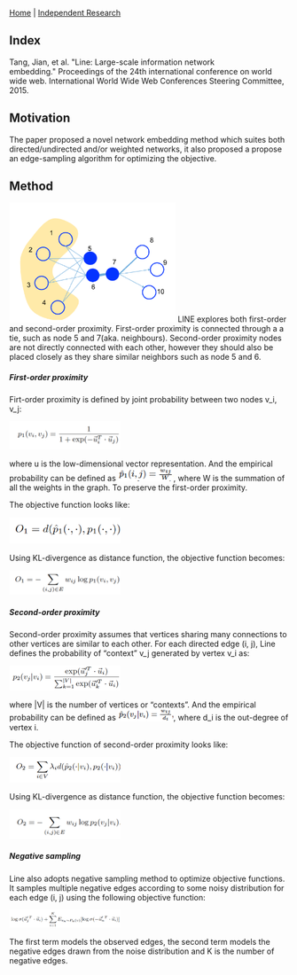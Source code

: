[Home](https://clojia.github.io/) | [Independent Research](https://clojia.github.io/independent-research/) 

## Index
Tang, Jian, et al. "Line: Large-scale information network embedding." Proceedings of the 24th international conference on world wide web. International World Wide Web Conferences Steering Committee, 2015.

## Motivation
The paper proposed a novel network embedding method which suites both directed/undirected and/or weighted networks, it also proposed a propose an edge-sampling algorithm for optimizing the objective.

## Method
<img src="images/line-example.png" width="300"> 
LINE explores both first-order and second-order proximity. First-order proximity is connected through a a tie, such as node 5 and 7(aka. neighbours). Second-order proximity nodes are not directly connected with each other, however they should
also be placed closely as they share similar neighbors such as node 5 and 6.

##### First-order proximity
Firt-order proximity is defined by joint probability between two nodes v_i, v_j:

<img src="images/line-1p.png" width="200"> 

where u is the low-dimensional vector representation. And the empirical probability can be defined as <img src="images/line-emp-1.png" width="100">, where W is the summation of all the weights in the graph. To preserve the first-order proximity.

The objective function looks like:

<img src="images/line-1od.png" width="200"> 

Using KL-divergence as distance function, the objective function becomes:

<img src="images/line-1o.png" width="200"> 

##### Second-order proximity
Second-order proximity assumes that vertices sharing many connections to other vertices are similar to each other. For each directed edge (i, j),
Line defines the probability of “context” v_j generated by vertex v_i as:

<img src="images/line-2p.png" width="200"> 

where |V| is the number of vertices or “contexts”. And the empirical probability can be defined as <img src="images/line-emp-2.png" width="100">, where d_i is the out-degree of vertex i.

The objective function of second-order proximity looks like:

<img src="images/line-2od.png" width="200"> 

Using KL-divergence as distance function, the objective function becomes:

<img src="images/line-2o.png" width="200"> 

##### Negative sampling
Line also adopts negative sampling method to optimize objective functions. It samples multiple negative edges according to some noisy distribution for each edge (i, j) using the following objective function:

<img src="images/line-neg-sampling-obj.png" width="200"> 

The first term models the observed edges, the second term models the negative edges drawn from the noise distribution and K is the number of negative edges.
